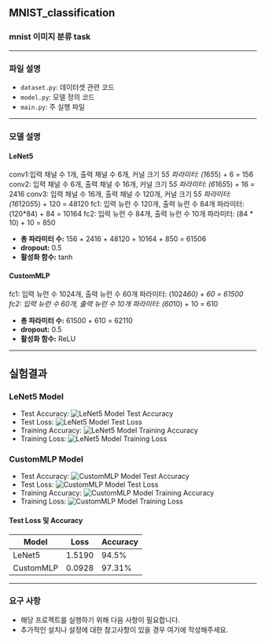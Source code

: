 ## MNIST_classification

### mnist 이미지 분류 task

---

### 파일 설명

- `dataset.py`: 데이터셋 관련 코드
- `model.py`: 모델 정의 코드
- `main.py`: 주 실행 파일

---

### 모델 설명

#### LeNet5
conv1:입력 채널 수 1개, 출력 채널 수 6개, 커널 크기 5*5
파라미터: (1*6*5*5) + 6 = 156
conv2: 입력 채널 수 6개, 출력 채널 수 16개, 커널 크기 5*5
파라미터: (6*16*5*5) + 16 = 2416
conv3: 입력 채널 수 16개, 출력 채널 수 120개, 커널 크기 5*5
파라미터: (16*120*5*5) + 120 = 48120
fc1: 입력 뉴런 수 120개, 출력 뉴런 수 84개
파라미터: (120*84) + 84 = 10164
fc2: 입력 뉴런 수 84개, 출력 뉴런 수 10개
파라미터: (84 * 10) + 10 = 850
- **총 파라미터 수:** 156 + 2416 + 48120 + 10164 + 850 = 61506
- **dropout:** 0.5
- **활성화 함수:** tanh

#### CustomMLP
fc1: 입력 뉴런 수 1024개, 출력 뉴런 수 60개
파라미터: (1024*60) + 60 = 61500
fc2: 입력 뉴런 수 60개, 출력 뉴런 수 10개
파라미터: (60*10) + 10 = 610
- **총 파라미터 수:** 61500 + 610 = 62110
- **dropout:** 0.5
- **활성화 함수:** ReLU
---

## 실험결과
### LeNet5 Model

- Test Accuracy: ![LeNet5 Model Test Accuracy](https://github.com/KimYohan0317/mnist_classification/blob/main/img/plot_LeNet5_test_acc.png)
- Test Loss: ![LeNet5 Model Test Loss](https://github.com/KimYohan0317/mnist_classification/blob/main/img/plot_LeNet5_test_loss.png)
- Training Accuracy: ![LeNet5 Model Training Accuracy](https://github.com/KimYohan0317/mnist_classification/blob/main/img/plot_LeNet5_train_acc.png)
- Training Loss: ![LeNet5 Model Training Loss](https://github.com/KimYohan0317/mnist_classification/blob/main/img/plot_LeNet5_train_loss.png)

### CustomMLP Model

- Test Accuracy: ![CustomMLP Model Test Accuracy](https://github.com/KimYohan0317/mnist_classification/blob/main/img/plot_CustomMLP_test_acc.png)
- Test Loss: ![CustomMLP Model Test Loss](https://github.com/KimYohan0317/mnist_classification/blob/main/img/plot_CustomMLP_test_loss.png)
- Training Accuracy: ![CustomMLP Model Training Accuracy](https://github.com/KimYohan0317/mnist_classification/blob/main/img/plot_CustomMLP_train_acc.png)
- Training Loss: ![CustomMLP Model Training Loss](https://github.com/KimYohan0317/mnist_classification/blob/main/img/plot_CustomMLP_train_loss.png)
#### Test Loss 및 Accuracy

| Model | Loss | Accuracy |
|-------|-----------|----------|
|   LeNet5   |    1.5190  |   94.5%  |
|   CustomMLP   |    0.0928  |   97.31%  |

---

### 요구 사항

- 해당 프로젝트를 실행하기 위해 다음 사항이 필요합니다.
- 추가적인 설치나 설정에 대한 참고사항이 있을 경우 여기에 작성해주세요.
